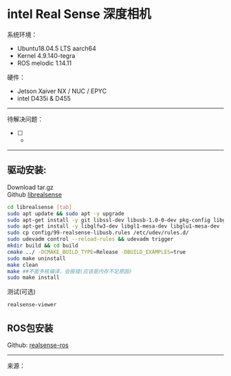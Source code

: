 # intel Real Sense 深度相机

系统环境： 
- Ubuntu18.04.5 LTS aarch64
- Kernel 4.9.140-tegra
- ROS melodic 1.14.11

硬件：
- Jetson Xaiver NX / NUC / EPYC
- intel D435i & D455
----
待解决问题： 
- [ ]  -
----

## 驱动安装:
Download tar.gz            
Github [librealsense](https://github.com/IntelRealSense/librealsense/releases/tag/v2.45.0)  

``` bash
cd librealsense [tab]
sudo apt update && sudo apt -y upgrade
sudo apt-get install -y git libssl-dev libusb-1.0-0-dev pkg-config libgtk-3-dev
sudo apt-get install -y libglfw3-dev libgl1-mesa-dev libglu1-mesa-dev
sudo cp config/99-realsense-libusb.rules /etc/udev/rules.d/
sudo udevadm control --reload-rules && udevadm trigger
mkdir build && cd build
cmake ../ -DCMAKE_BUILD_TYPE=Release -DBUILD_EXAMPLES=true
sudo make uninstall
make clean
make ##不能多核编译，会报错(应该是内存不足原因)
sudo make install
```

测试(可选)
``` bash
realsense-viewer 
```
## ROS包安装
Github: [realsense-ros](https://github.com/IntelRealSense/realsense-ros)



----
来源：

